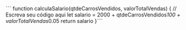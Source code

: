 ˋˋˋ function calculaSalario(qtdeCarrosVendidos, valorTotalVendas) {
 // Escreva seu código aqui
let salario = 2000 + qtdeCarrosVendidos*100 + valorTotalVendas*0.05
return salario
}ˋˋˋ